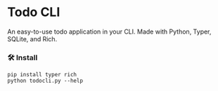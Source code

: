 # Todo CLI
An easy-to-use todo application in your CLI. Made with Python, Typer, SQLite, and Rich.

### 🛠️ Install
`pip install typer rich`<br>
`python todocli.py --help`
